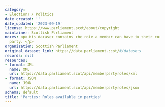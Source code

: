 ```yaml
---
category:
- Elections / Politics
date_created: ''
date_updated: '2023-09-19'
license: https://www.parliament.scot/about/copyright
maintainer: Scottish Parliament
notes: <p>This dataset contains the role a member can have in their current political
  party. </p>
organization: Scottish Parliament
original_dataset_link: https://data.parliament.scot/#/datasets
records: null
resources:
- format: XML
  name: XML
  url: https://data.parliament.scot/api/memberpartyroles/xml
- format: JSON
  name: JSON
  url: https://data.parliament.scot/api/memberpartyroles/json
schema: default
title: 'Parties: Roles available in parties'
---
```

